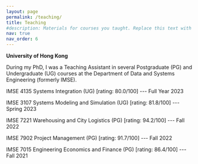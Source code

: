 ```yaml
---
layout: page
permalink: /teaching/
title: Teaching
#description: Materials for courses you taught. Replace this text with your description.
nav: true
nav_order: 6
---
```




**University of Hong Kong**

During my PhD, I was a Teaching Assistant in several Postgraduate (PG) and Undergraduate (UG) courses at the Department of Data and Systems Engineering (formerly IMSE).

IMSE 4135 Systems Integration (UG) [rating: 80.0/100] --- Full Year 2023

IMSE 3107 Systems Modeling and Simulation (UG) [rating: 81.8/100] --- Spring 2023

IMSE 7221 Warehousing and City Logistics (PG) [rating: 94.2/100] --- Fall 2022 

IMSE 7902 Project Management (PG) [rating: 91.7/100] --- Fall 2022 

IMSE 7015 Engineering Economics and Finance (PG) [rating: 86.4/100] --- Fall 2021
